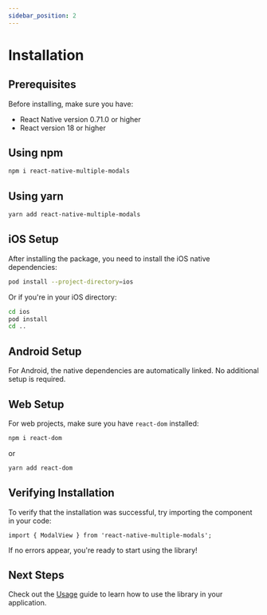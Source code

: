 ```yaml
---
sidebar_position: 2
---
```


# Installation

## Prerequisites

Before installing, make sure you have:
- React Native version 0.71.0 or higher
- React version 18 or higher

## Using npm

```bash
npm i react-native-multiple-modals
```

## Using yarn

```bash
yarn add react-native-multiple-modals
```

## iOS Setup

After installing the package, you need to install the iOS native dependencies:

```bash
pod install --project-directory=ios
```

Or if you're in your iOS directory:

```bash
cd ios
pod install
cd ..
```

## Android Setup

For Android, the native dependencies are automatically linked. No additional setup is required.

## Web Setup

For web projects, make sure you have `react-dom` installed:

```bash
npm i react-dom
```

or

```bash
yarn add react-dom
```

## Verifying Installation

To verify that the installation was successful, try importing the component in your code:

```tsx
import { ModalView } from 'react-native-multiple-modals';
```

If no errors appear, you're ready to start using the library!

## Next Steps

Check out the [Usage](./usage.md) guide to learn how to use the library in your application.
